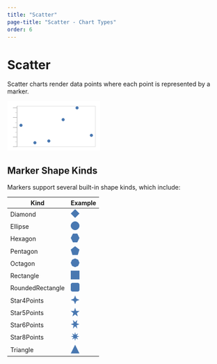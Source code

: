 ```yaml
---
title: "Scatter"
page-title: "Scatter - Chart Types"
order: 6
---
```

# Scatter

Scatter charts render data points where each point is represented by a marker.

![Screenshot](../images/chart-types-scatter1.png)

## Marker Shape Kinds

Markers support several built-in shape kinds, which include:

| Kind | Example |
|-----|-----|
| Diamond | ![Screenshot](../images/marker-diamond.png) |
| Ellipse | ![Screenshot](../images/marker-ellipse.png) |
| Hexagon | ![Screenshot](../images/marker-hexagon.png) |
| Pentagon | ![Screenshot](../images/marker-pentagon.png) |
| Octagon | ![Screenshot](../images/marker-octagon.png) |
| Rectangle | ![Screenshot](../images/marker-rectangle.png) |
| RoundedRectangle | ![Screenshot](../images/marker-rounded-rectangle.png) |
| Star4Points | ![Screenshot](../images/marker-star4-points.png) |
| Star5Points | ![Screenshot](../images/marker-star5-points.png) |
| Star6Points | ![Screenshot](../images/marker-star6-points.png) |
| Star8Points | ![Screenshot](../images/marker-star8-points.png) |
| Triangle | ![Screenshot](../images/marker-triangle.png) |
